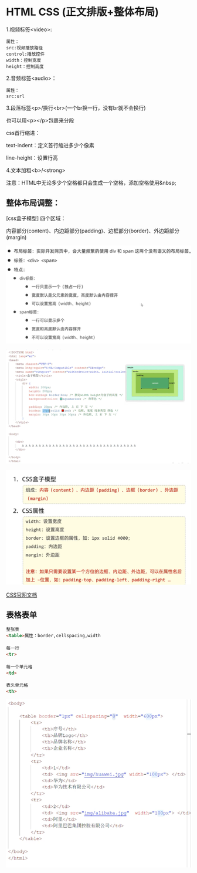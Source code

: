 # HTML CSS (正文排版+整体布局)

1.视频标签\<video>:
    
    属性：
    src:视频播放路径
    control:播放控件
    width：控制宽度
    height：控制高度

2.音频标签\<audio>：
    
    属性：
    src:url


3.段落标签\<p>/换行\<br>(一个br换一行，没有br就不会换行)

也可以用\<p>\</p>包裹来分段

css首行缩进：

text-indent：定义首行缩进多少个像素

line-height：设置行高

4.文本加粗\<b>/\<strong>

注意：HTML中无论多少个空格都只会生成一个空格，添加空格使用\&nbsp;

## 整体布局调整：
[css盒子模型] 四个区域：

内容部分(content)、内边距部分(padding)、边框部分(border)、外边距部分(margin)

![1](1.png)

![2](2.png)

![3](3.png)

[CSS官网文档](https://www.w3school.com.cn/)

## 表格表单

```html
整张表
<table>属性：border,cellspacing,width

每一行
<tr>

每一个单元格
<td>

表头单元格
<th>
```
![4](4.png)
